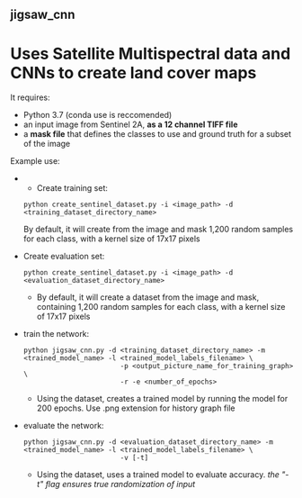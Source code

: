 ## jigsaw_cnn
# Uses Satellite Multispectral data and CNNs to create land cover maps 

It requires:
- Python 3.7 (conda use is reccomended)
- an input image from Sentinel 2A, **as a 12 channel TIFF file**
- a **mask file** that defines the classes to use and ground truth for a subset of the image

Example use:
- * Create training set:
  ```
  python create_sentinel_dataset.py -i <image_path> -d <training_dataset_directory_name>
  ```
  By default, it will create from the image and mask 1,200 random samples for each class, with a kernel size of 17x17 pixels

- Create evaluation set:
  ```
  python create_sentinel_dataset.py -i <image_path> -d <evaluation_dataset_directory_name>
  ```
  - By default, it will create a dataset from the image and mask, containing 1,200 random samples for each class, with a kernel size of 17x17 pixels

- train the network:
  ```
  python jigsaw_cnn.py -d <training_dataset_directory_name> -m <trained_model_name> -l <trained_model_labels_filename> \
                          -p <output_picture_name_for_training_graph> \
                          -r -e <number_of_epochs>
  ```
  - Using the dataset, creates a trained model by running the model for 200 epochs. Use .png extension for history graph file

- evaluate the network:
  ```
  python jigsaw_cnn.py -d <evaluation_dataset_directory_name> -m <trained_model_name> -l <trained_model_labels_filename> \
                          -v [-t]
  ```
  - Using the dataset, uses a trained model to evaluate accuracy. *the "-t" flag ensures true randomization of input*
